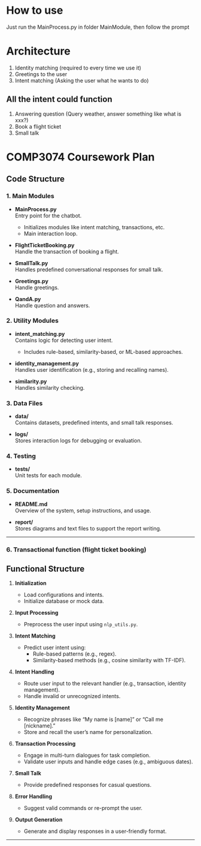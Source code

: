 # How to use

Just run the MainProcess.py in folder MainModule, then follow the prompt

# Architecture

1. Identity matching (required to every time we use it)
2. Greetings to the user
3. Intent matching (Asking the user what he wants to do)

## All the intent could function

1. Answering question (Query weather, answer something like what is xxx?)
2. Book a flight ticket
3. Small talk

# COMP3074 Coursework Plan

## Code Structure

### 1. Main Modules
- **MainProcess.py**  
  Entry point for the chatbot.  
  - Initializes modules like intent matching, transactions, etc.  
  - Main interaction loop.

- **FlightTicketBooking.py**  
  Handle the transaction of booking a flight.

- **SmallTalk.py**  
  Handles predefined conversational responses for small talk.

- **Greetings.py**  
  Handle greetings.

- **QandA.py**  
  Handle question and answers.

### 2. Utility Modules
- **intent_matching.py**  
  Contains logic for detecting user intent.  
  - Includes rule-based, similarity-based, or ML-based approaches.

- **identity_management.py**  
  Handles user identification (e.g., storing and recalling names).

- **similarity.py**  
  Handles similarity checking.

### 3. Data Files
- **data/**  
  Contains datasets, predefined intents, and small talk responses.

- **logs/**  
  Stores interaction logs for debugging or evaluation.

### 4. Testing
- **tests/**  
  Unit tests for each module.

### 5. Documentation
- **README.md**  
  Overview of the system, setup instructions, and usage.

- **report/**  
  Stores diagrams and text files to support the report writing.

---

### 6. Transactional function (flight ticket booking)


## Functional Structure

1. **Initialization**
   - Load configurations and intents.
   - Initialize database or mock data.

2. **Input Processing**
   - Preprocess the user input using `nlp_utils.py`.

3. **Intent Matching**
   - Predict user intent using:
     - Rule-based patterns (e.g., regex).
     - Similarity-based methods (e.g., cosine similarity with TF-IDF).

4. **Intent Handling**
   - Route user input to the relevant handler (e.g., transaction, identity management).
   - Handle invalid or unrecognized intents.

5. **Identity Management**
   - Recognize phrases like “My name is [name]” or “Call me [nickname].”
   - Store and recall the user’s name for personalization.

6. **Transaction Processing**
   - Engage in multi-turn dialogues for task completion.
   - Validate user inputs and handle edge cases (e.g., ambiguous dates).

7. **Small Talk**
   - Provide predefined responses for casual questions.

8. **Error Handling**
   - Suggest valid commands or re-prompt the user.

9. **Output Generation**
   - Generate and display responses in a user-friendly format.

---
